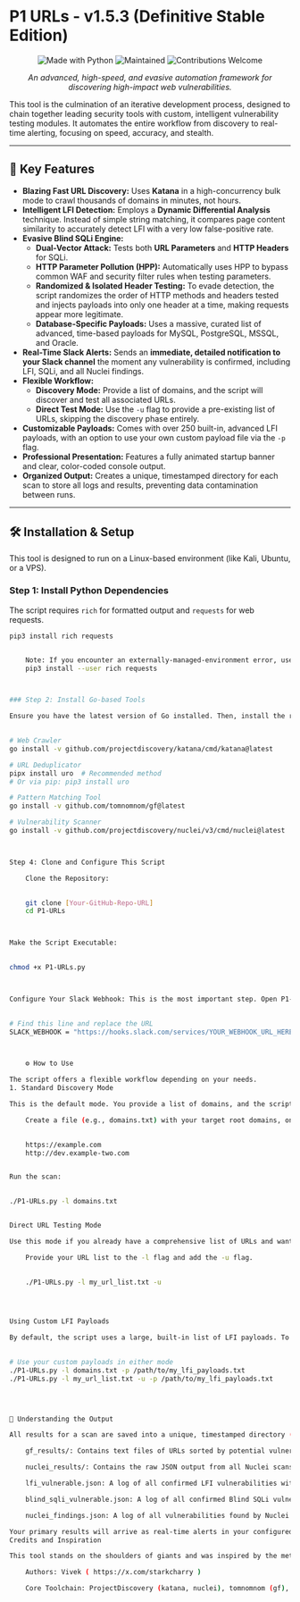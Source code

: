 # P1 URLs - v1.5.3 (Definitive Stable Edition)

<p align="center">
  <img src="https://img.shields.io/badge/Made%20with-Python-blue.svg" alt="Made with Python">
  <img src="https://img.shields.io/badge/Maintained%3F-yes-green.svg" alt="Maintained">
  <img src="https://img.shields.io/badge/Contributions-welcome-brightgreen.svg" alt="Contributions Welcome">
</p>

<p align="center">
  <i>An advanced, high-speed, and evasive automation framework for discovering high-impact web vulnerabilities.</i>
</p>

This tool is the culmination of an iterative development process, designed to chain together leading security tools with custom, intelligent vulnerability testing modules. It automates the entire workflow from discovery to real-time alerting, focusing on speed, accuracy, and stealth.

---

## 🚀 Key Features

- **Blazing Fast URL Discovery:** Uses **Katana** in a high-concurrency bulk mode to crawl thousands of domains in minutes, not hours.
- **Intelligent LFI Detection:** Employs a **Dynamic Differential Analysis** technique. Instead of simple string matching, it compares page content similarity to accurately detect LFI with a very low false-positive rate.
- **Evasive Blind SQLi Engine:**
  - **Dual-Vector Attack:** Tests both **URL Parameters** and **HTTP Headers** for SQLi.
  - **HTTP Parameter Pollution (HPP):** Automatically uses HPP to bypass common WAF and security filter rules when testing parameters.
  - **Randomized & Isolated Header Testing:** To evade detection, the script randomizes the order of HTTP methods and headers tested and injects payloads into only one header at a time, making requests appear more legitimate.
  - **Database-Specific Payloads:** Uses a massive, curated list of advanced, time-based payloads for MySQL, PostgreSQL, MSSQL, and Oracle.
- **Real-Time Slack Alerts:** Sends an **immediate, detailed notification to your Slack channel** the moment any vulnerability is confirmed, including LFI, SQLi, and all Nuclei findings.
- **Flexible Workflow:**
  - **Discovery Mode:** Provide a list of domains, and the script will discover and test all associated URLs.
  - **Direct Test Mode:** Use the `-u` flag to provide a pre-existing list of URLs, skipping the discovery phase entirely.
- **Customizable Payloads:** Comes with over 250 built-in, advanced LFI payloads, with an option to use your own custom payload file via the `-p` flag.
- **Professional Presentation:** Features a fully animated startup banner and clear, color-coded console output.
- **Organized Output:** Creates a unique, timestamped directory for each scan to store all logs and results, preventing data contamination between runs.

---

## 🛠️ Installation & Setup

This tool is designed to run on a Linux-based environment (like Kali, Ubuntu, or a VPS).

### Step 1: Install Python Dependencies

The script requires `rich` for formatted output and `requests` for web requests.

```bash
pip3 install rich requests


    Note: If you encounter an externally-managed-environment error, use the --user flag:
    pip3 install --user rich requests



### Step 2: Install Go-based Tools

Ensure you have the latest version of Go installed. Then, install the required tools:

      
# Web Crawler
go install -v github.com/projectdiscovery/katana/cmd/katana@latest

# URL Deduplicator
pipx install uro  # Recommended method
# Or via pip: pip3 install uro

# Pattern Matching Tool
go install -v github.com/tomnomnom/gf@latest

# Vulnerability Scanner
go install -v github.com/projectdiscovery/nuclei/v3/cmd/nuclei@latest



Step 4: Clone and Configure This Script

    Clone the Repository:

          
    git clone [Your-GitHub-Repo-URL]
    cd P1-URLs



Make the Script Executable:

      
chmod +x P1-URLs.py



Configure Your Slack Webhook: This is the most important step. Open P1-URLs.py and replace the placeholder URL in the SLACK_WEBHOOK variable with your own.

      
# Find this line and replace the URL
SLACK_WEBHOOK = "https://hooks.slack.com/services/YOUR_WEBHOOK_URL_HERE"



    ⚙️ How to Use

The script offers a flexible workflow depending on your needs.
1. Standard Discovery Mode

This is the default mode. You provide a list of domains, and the script will discover and test them.

    Create a file (e.g., domains.txt) with your target root domains, one per line:

          
    https://example.com
    http://dev.example-two.com


Run the scan:

      
./P1-URLs.py -l domains.txt


Direct URL Testing Mode

Use this mode if you already have a comprehensive list of URLs and want to skip the discovery phase.

    Provide your URL list to the -l flag and add the -u flag.

          
    ./P1-URLs.py -l my_url_list.txt -u




Using Custom LFI Payloads

By default, the script uses a large, built-in list of LFI payloads. To use your own, use the -p flag.

      
# Use your custom payloads in either mode
./P1-URLs.py -l domains.txt -p /path/to/my_lfi_payloads.txt
./P1-URLs.py -l my_url_list.txt -u -p /path/to/my_lfi_payloads.txt

    


📁 Understanding the Output

All results for a scan are saved into a unique, timestamped directory (e.g., scan_results_domains_2023-10-27_15-30-00/) to keep your workspace clean.

    gf_results/: Contains text files of URLs sorted by potential vulnerability type (_lfi.txt, _sqli.txt, etc.).

    nuclei_results/: Contains the raw JSON output from all Nuclei scans.

    lfi_vulnerable.json: A log of all confirmed LFI vulnerabilities with full details.

    blind_sqli_vulnerable.json: A log of all confirmed Blind SQLi vulnerabilities with full details.

    nuclei_findings.json: A log of all vulnerabilities found by Nuclei.

Your primary results will arrive as real-time alerts in your configured Slack channel.
Credits and Inspiration

This tool stands on the shoulders of giants and was inspired by the methodologies of the broader security community.

    Authors: Vivek ( https://x.com/starkcharry )

    Core Toolchain: ProjectDiscovery (katana, nuclei), tomnomnom (gf), s0md3v (uro), and all their respective contributors.

    


        
    
